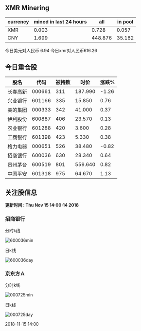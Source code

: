 ## XMR Minering

|currency|mined in last 24 hours|all|in pool|
|---|---|---|---|
|XMR|0.003|0.728|0.057|
|CNY|1.699|448.876|35.182|

今日美元对人民币 6.94	今日xmr对人民币616.26


## 今日重仓股 

|股名|代码|被持数|时价|涨跌%|
|---|---|---|---|---|
|长春高新|000661|311|187.990|-1.26|
|兴业银行|601166|335|15.850|0.76|
|美的集团|000333|342|41.000|0.37|
|伊利股份|600887|406|23.570|0.13|
|农业银行|601288|420|3.600|0.28|
|工商银行|601398|423|5.330|0.38|
|格力电器|000651|526|38.480|-0.82|
|招商银行|600036|630|28.340|0.64|
|贵州茅台|600519|801|559.640|0.82|
|中国平安|601318|975|64.670|1.13|

## 关注股信息
**更新时间 : Thu Nov 15 14:00:14 2018**
### 招商银行 
分时k线

![600036min](http://image.sinajs.cn/newchart/min/n/sh600036.gif)

日k线

![600036day](http://image.sinajs.cn/newchart/daily/n/sh600036.gif)

### 京东方Ａ 
分时k线

![000725min](http://image.sinajs.cn/newchart/min/n/sz000725.gif)

日k线

![000725day](http://image.sinajs.cn/newchart/daily/n/sz000725.gif)

2018-11-15 14:00